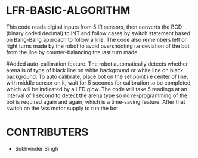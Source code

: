 # LFR-BASIC-ALGORITHM
This code reads digital inputs from 5 IR sensors, then converts the BCD (binary coded decimal) to INT and follow cases by switch statement based on Bang-Bang approach to follow a line. The code also remembers left or right turns made by the robot to avoid overshooting i.e deviation of the bot from the line by counter-balancing the last turn made.

#Added auto-calibration feature.
The robot automatically detects whether arena is of type of black line on white background or white line on black background. To auto calibrate, place bot on the set point i.e center of line, with middle sensor on it, wait for 5 seconds for calibration to be completed, which will be indicated by a LED glow. The code will take 5 readings at an interval of 1 second to detect the arena type so no re-programming of the bot is required again and again, which is a time-saving feature. After that switch on the Vss motor supply to run the bot.

# CONTRIBUTERS
* Sukhvinder Singh
